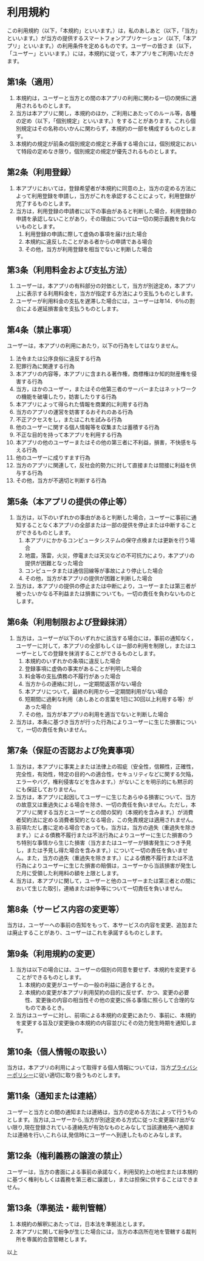 # 利用規約
この利用規約（以下，「本規約」といいます。）は，私のあしあと（以下，「当方」といいます。）が当方の提供するスマートフォンアプリケーション（以下,「本アプリ」といいます。）の利用条件を定めるものです。ユーザーの皆さま（以下，「ユーザー」といいます。）には，本規約に従って，本アプリをご利用いただきます。

## 第1条（適用）
1. 本規約は，ユーザーと当方との間の本アプリの利用に関わる一切の関係に適用されるものとします。
1. 当方は本アプリに関し，本規約のほか，ご利用にあたってのルール等，各種の定め（以下，「個別規定」といいます。）をすることがあります。これら個別規定はその名称のいかんに関わらず，本規約の一部を構成するものとします。
1. 本規約の規定が前条の個別規定の規定と矛盾する場合には，個別規定において特段の定めなき限り，個別規定の規定が優先されるものとします。

## 第2条（利用登録）
1. 本アプリにおいては，登録希望者が本規約に同意の上，当方の定める方法によって利用登録を申請し，当方がこれを承認することによって，利用登録が完了するものとします。
1. 当方は，利用登録の申請者に以下の事由があると判断した場合，利用登録の申請を承認しないことがあり，その理由については一切の開示義務を負わないものとします。
    1. 利用登録の申請に際して虚偽の事項を届け出た場合
    1. 本規約に違反したことがある者からの申請である場合
    1. その他，当方が利用登録を相当でないと判断した場合

## 第3条（利用料金および支払方法）
1. ユーザーは，本アプリの有料部分の対価として，当方が別途定め，本アプリ上に表示する利用料金を，当方が指定する方法により支払うものとします。
1. ユーザーが利用料金の支払を遅滞した場合には，ユーザーは年14．6％の割合による遅延損害金を支払うものとします。

## 第4条（禁止事項）
ユーザーは，本アプリの利用にあたり，以下の行為をしてはなりません。
1. 法令または公序良俗に違反する行為
1. 犯罪行為に関連する行為
1. 本アプリの内容等，本アプリに含まれる著作権，商標権ほか知的財産権を侵害する行為
1. 当方，ほかのユーザー，またはその他第三者のサーバーまたはネットワークの機能を破壊したり，妨害したりする行為
1. 本アプリによって得られた情報を商業的に利用する行為
1. 当方のアプリの運営を妨害するおそれのある行為
1. 不正アクセスをし，またはこれを試みる行為
1. 他のユーザーに関する個人情報等を収集または蓄積する行為
1. 不正な目的を持って本アプリを利用する行為
1. 本アプリの他のユーザーまたはその他の第三者に不利益，損害，不快感を与える行為
1. 他のユーザーに成りすます行為
1. 当方のアプリに関連して，反社会的勢力に対して直接または間接に利益を供与する行為
1. その他，当方が不適切と判断する行為

## 第5条（本アプリの提供の停止等）
1. 当方は，以下のいずれかの事由があると判断した場合，ユーザーに事前に通知することなく本アプリの全部または一部の提供を停止または中断することができるものとします。
    1. 本アプリにかかるコンピュータシステムの保守点検または更新を行う場合
    1. 地震，落雷，火災，停電または天災などの不可抗力により，本アプリの提供が困難となった場合
    1. コンピュータまたは通信回線等が事故により停止した場合
    1. その他，当方が本アプリの提供が困難と判断した場合
1. 当方は，本アプリの提供の停止または中断により，ユーザーまたは第三者が被ったいかなる不利益または損害についても，一切の責任を負わないものとします。

## 第6条（利用制限および登録抹消）
1. 当方は，ユーザーが以下のいずれかに該当する場合には，事前の通知なく，ユーザーに対して，本アプリの全部もしくは一部の利用を制限し，またはユーザーとしての登録を抹消することができるものとします。
    1. 本規約のいずれかの条項に違反した場合
    1. 登録事項に虚偽の事実があることが判明した場合
    1. 料金等の支払債務の不履行があった場合
    1. 当方からの連絡に対し，一定期間返答がない場合
    1. 本アプリについて，最終の利用から一定期間利用がない場合
    1. 短期間に過剰な利用（あしあとの言葉を1日に30回以上利用する等）があった場合
    1. その他，当方が本アプリの利用を適当でないと判断した場合
1. 当方は，本条に基づき当方が行った行為によりユーザーに生じた損害について，一切の責任を負いません。

## 第7条（保証の否認および免責事項）
1. 当方は，本アプリに事実上または法律上の瑕疵（安全性，信頼性，正確性，完全性，有効性，特定の目的への適合性，セキュリティなどに関する欠陥，エラーやバグ，権利侵害などを含みます。）がないことを明示的にも黙示的にも保証しておりません。
1. 当方は，本アプリに起因してユーザーに生じたあらゆる損害について、当方の故意又は重過失による場合を除き、一切の責任を負いません。ただし，本アプリに関する当方とユーザーとの間の契約（本規約を含みます。）が消費者契約法に定める消費者契約となる場合，この免責規定は適用されません。
1. 前項ただし書に定める場合であっても，当方は，当方の過失（重過失を除きます。）による債務不履行または不法行為によりユーザーに生じた損害のうち特別な事情から生じた損害（当方またはユーザーが損害発生につき予見し，または予見し得た場合を含みます。）について一切の責任を負いません。また，当方の過失（重過失を除きます。）による債務不履行または不法行為によりユーザーに生じた損害の賠償は，ユーザーから当該損害が発生した月に受領した利用料の額を上限とします。
1. 当方は，本アプリに関して，ユーザーと他のユーザーまたは第三者との間において生じた取引，連絡または紛争等について一切責任を負いません。

## 第8条（サービス内容の変更等）
当方は，ユーザーへの事前の告知をもって、本サービスの内容を変更、追加または廃止することがあり、ユーザーはこれを承諾するものとします。

## 第9条（利用規約の変更）
1. 当方は以下の場合には、ユーザーの個別の同意を要せず、本規約を変更することができるものとします。
    1. 本規約の変更がユーザーの一般の利益に適合するとき。
    1. 本規約の変更が本アプリ利用契約の目的に反せず、かつ、変更の必要性、変更後の内容の相当性その他の変更に係る事情に照らして合理的なものであるとき。
1. 当方はユーザーに対し、前項による本規約の変更にあたり、事前に、本規約を変更する旨及び変更後の本規約の内容並びにその効力発生時期を通知します。

## 第10条（個人情報の取扱い）
当方は，本アプリの利用によって取得する個人情報については，当方[プライバシーポリシー](https://github.com/teppei-kamiike/ashiato-pages/blob/main/privacy-policy.md)に従い適切に取り扱うものとします。

## 第11条（通知または連絡）
ユーザーと当方との間の通知または連絡は，当方の定める方法によって行うものとします。当方は,ユーザーから,当方が別途定める方式に従った変更届け出がない限り,現在登録されている連絡先が有効なものとみなして当該連絡先へ通知または連絡を行い,これらは,発信時にユーザーへ到達したものとみなします。

## 第12条（権利義務の譲渡の禁止）
ユーザーは，当方の書面による事前の承諾なく，利用契約上の地位または本規約に基づく権利もしくは義務を第三者に譲渡し，または担保に供することはできません。

## 第13条（準拠法・裁判管轄）
1. 本規約の解釈にあたっては，日本法を準拠法とします。
1. 本アプリに関して紛争が生じた場合には，当方の本店所在地を管轄する裁判所を専属的合意管轄とします。

以上
